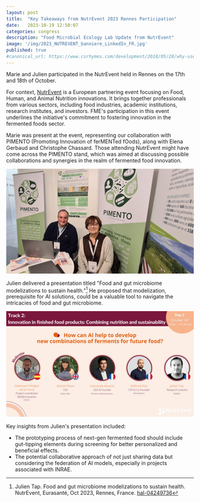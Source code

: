 ```yaml
---
layout: post
title:  "Key Takeaways from NutrEvent 2023 Rennes Participation"
date:   2023-10-19 12:50:07
categories: congress
description: "Food Microbial Ecology Lab Update from NutrEvent"
image: '/img/2023_NUTREVENT_banniere_LinkedIn_FR.jpg'
published: true
#canonical_url: https://www.csrhymes.com/development/2018/05/28/why-use-a-static-site-generator.html
---
```



Marie and Julien participated in the NutrEvent held in Rennes on the 17th and 18th of October.

For context, [NutrEvent](https://www.nutrevent.com/) is a European partnering event focusing on Food, Human, and Animal Nutrition innovations. It brings together professionals from various sectors, including food industries, academic institutions, research institutes, and investors. FME's participation in this event underlines the initiative's commitment to fostering innovation in the fermented foods sector.

Marie was present at the event, representing our collaboration with PIMENTO (Promoting Innovation of ferMENTed fOods), along with Elena Gerbaud and Christophe Chassard. Those attending NutrEvent might have come across the PIMENTO stand, which was aimed at discussing possible collaborations and synergies in the realm of fermented food innovation.

![](/img/fme_pimento_nutrevent.jpg)

Julien delivered a presentation titled "Food and gut microbiome modelizations to sustain health."[^1]  He proposed that modelization, prerequisite for AI solutions, could be a valuable tool to navigate the intricacies of food and gut microbiome.

![](/img/julien_tap_nutrevent_rennes.jpg)

Key insights from Julien's presentation included:

- The prototyping process of next-gen fermented food should include gut-tipping elements during screening for better personalized and beneficial effects.
- The potential collaborative approach of not just sharing data but considering the federation of AI models, especially in projects associated with INRAE.

[^1]: Julien Tap. Food and gut microbiome modelizations to sustain health. NutrEvent, Eurasanté, Oct 2023, Rennes, France. [hal-04249736](https://hal.science/hal-04249736)





